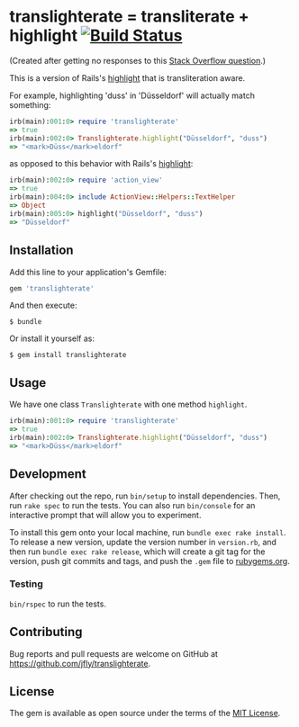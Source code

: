 # translighterate = transliterate + highlight [![Build Status](https://github.com/jfly/translighterate/actions/workflows/main.yml/badge.svg)](https://github.com/jfly/translighterate/actions/workflows/main.yml)

(Created after getting no responses to this [Stack Overflow question](http://stackoverflow.com/questions/34166987/rails-gem-for-transliterate-highlight).)

This is a version of Rails's [highlight](http://apidock.com/rails/ActionView/Helpers/TextHelper/highlight) that is transliteration aware.

For example, highlighting 'duss' in 'Düsseldorf' will actually match something:

```ruby
irb(main):001:0> require 'translighterate'
=> true
irb(main):002:0> Translighterate.highlight("Düsseldorf", "duss")
=> "<mark>Düss</mark>eldorf"
```

as opposed to this behavior with Rails's [highlight](http://apidock.com/rails/ActionView/Helpers/TextHelper/highlight):

```ruby
irb(main):002:0> require 'action_view'
=> true
irb(main):004:0> include ActionView::Helpers::TextHelper
=> Object
irb(main):005:0> highlight("Düsseldorf", "duss")
=> "Düsseldorf"
```

## Installation

Add this line to your application's Gemfile:

```ruby
gem 'translighterate'
```

And then execute:

    $ bundle

Or install it yourself as:

    $ gem install translighterate

## Usage

We have one class `Translighterate` with one method `highlight`.

```ruby
irb(main):001:0> require 'translighterate'
=> true
irb(main):002:0> Translighterate.highlight("Düsseldorf", "duss")
=> "<mark>Düss</mark>eldorf"
```

## Development

After checking out the repo, run `bin/setup` to install dependencies. Then, run `rake spec` to run the tests. You can also run `bin/console` for an interactive prompt that will allow you to experiment.

To install this gem onto your local machine, run `bundle exec rake install`. To release a new version, update the version number in `version.rb`, and then run `bundle exec rake release`, which will create a git tag for the version, push git commits and tags, and push the `.gem` file to [rubygems.org](https://rubygems.org).

### Testing

`bin/rspec` to run the tests.

## Contributing

Bug reports and pull requests are welcome on GitHub at https://github.com/jfly/translighterate.

## License

The gem is available as open source under the terms of the [MIT License](http://opensource.org/licenses/MIT).
